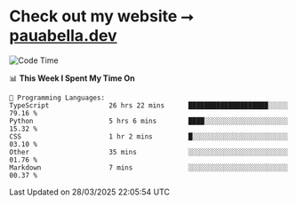 # Check out my website ⭢ [pauabella.dev](https://pauabella.dev)

<!--START_SECTION:waka-->
![Code Time](http://img.shields.io/badge/Code%20Time-4%2C276%20hrs%2010%20mins-blue)

📊 **This Week I Spent My Time On** 

```text
💬 Programming Languages: 
TypeScript               26 hrs 22 mins      ████████████████████░░░░░   79.16 % 
Python                   5 hrs 6 mins        ████░░░░░░░░░░░░░░░░░░░░░   15.32 % 
CSS                      1 hr 2 mins         █░░░░░░░░░░░░░░░░░░░░░░░░   03.10 % 
Other                    35 mins             ░░░░░░░░░░░░░░░░░░░░░░░░░   01.76 % 
Markdown                 7 mins              ░░░░░░░░░░░░░░░░░░░░░░░░░   00.37 % 
```


 Last Updated on 28/03/2025 22:05:54 UTC
<!--END_SECTION:waka-->
